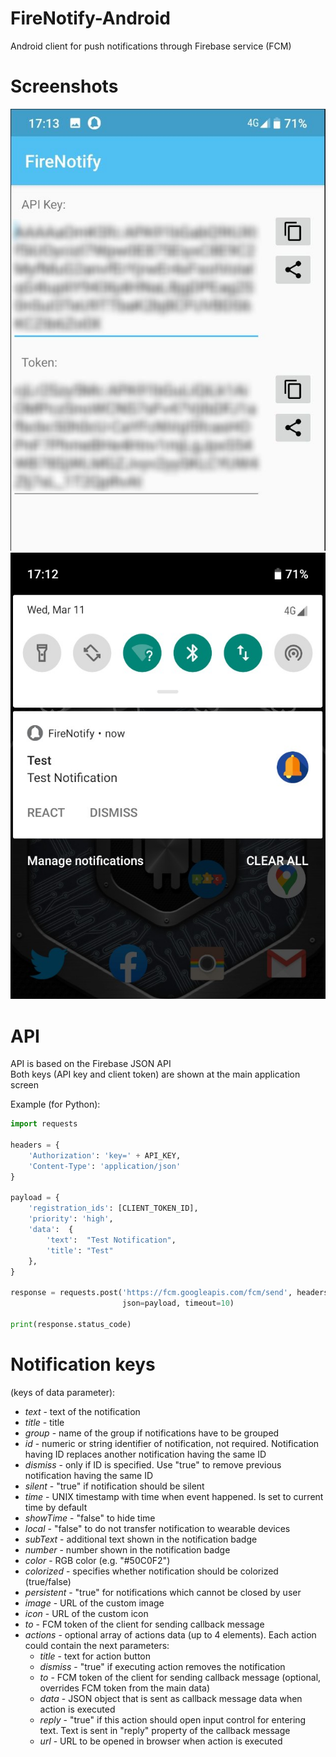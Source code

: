 # FireNotify-Android
Android client for push notifications through Firebase service (FCM)

# Screenshots

![Main application screen](https://raw.githubusercontent.com/eschava/FireNotify-Android/master/screenshots/screenshot2_censored.jpg "Main application screen")
![Sample notification](https://raw.githubusercontent.com/eschava/FireNotify-Android/master/screenshots/screenshot1.jpg "Sample notification")


# API

API is based on the Firebase JSON API  
Both keys (API key and client token) are shown at the main application screen

Example (for Python):

```python
import requests

headers = {
    'Authorization': 'key=' + API_KEY,
    'Content-Type': 'application/json'
}

payload = {
    'registration_ids': [CLIENT_TOKEN_ID],
    'priority': 'high',
    'data':  {
        'text':  "Test Notification",
        'title': "Test"
    },
}

response = requests.post('https://fcm.googleapis.com/fcm/send', headers=headers,
                         json=payload, timeout=10)
                         
print(response.status_code)
```

# Notification keys
(keys of data parameter):
 - *text* - text of the notification
 - *title* - title
 - *group* - name of the group if notifications have to be grouped
 - *id* - numeric or string identifier of notification, not required. Notification having ID replaces another notification having the same ID
 - *dismiss* - only if ID is specified. Use "true" to remove previous notification having the same ID
 - *silent* - "true" if notification should be silent
 - *time* - UNIX timestamp with time when event happened. Is set to current time by default
 - *showTime* - "false" to hide time
 - *local* - "false" to do not transfer notification to wearable devices
 - *subText* - additional text shown in the notification badge
 - *number* - number shown in the notification badge
 - *color* - RGB color (e.g. "#50C0F2")
 - *colorized* - specifies whether notification should be colorized (true/false)
 - *persistent* - "true" for notifications which cannot be closed by user
 - *image* - URL of the custom image
 - *icon* - URL of the custom icon
 - *to* - FCM token of the client for sending callback message
 - *actions* - optional array of actions data (up to 4 elements). Each action could contain the next parameters:
      - *title* - text for action button
      - *dismiss* - "true" if executing action removes the notification
      - *to* - FCM token of the client for sending callback message (optional, overrides FCM token from the main data)
      - *data* - JSON object that is sent as callback message data when action is executed
      - *reply* - "true" if this action should open input control for entering text. Text is sent in "reply" property of the callback message
      - *url* - URL to be opened in browser when action is executed

 
